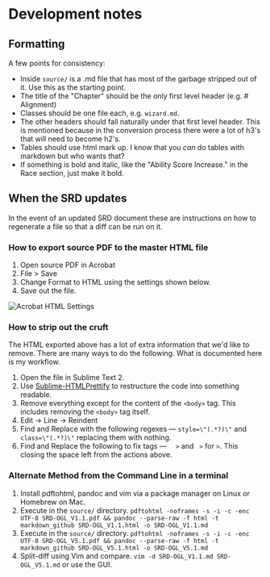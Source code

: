 # Development notes

## Formatting

A few points for consistency:

* Inside `source/` is a .md file that has most of the garbage stripped out of it. Use this as the starting point.
* The title of the "Chapter" should be the only first level header (e.g. # Alignment)
* Classes should be one file each, e.g. `wizard.md`.
* The other headers should fall naturally under that first level header. This is mentioned because in the conversion process there were a lot of h3's that will need to become h2's.
* Tables should use html mark up. I know that you _can_ do tables with markdown but who wants that?
* If something is bold and italic, like the "Ability Score Increase." in the Race section, just make it bold.

## When the SRD updates

In the event of an updated SRD document these are instructions on how to regenerate a file so that a diff can be run on it.

### How to export source PDF to the master HTML file

1. Open source PDF in Acrobat
2. File > Save
3. Change Format to HTML using the settings shown below.
4. Save out the file.

![Acrobat HTML Settings](img/acrobat-html-settings.png)

### How to strip out the cruft
The HTML exported above has a lot of extra information that we'd like to remove. There are many ways to do the following. What is documented here is my workflow.

1. Open the file in Sublime Text 2.
2. Use [Sublime-HTMLPrettify](https://github.com/victorporof/Sublime-HTMLPrettify) to restructure the code into something readable.
3. Remove everything except for the content of the `<body>` tag. This includes removing the `<body>` tag itself.
4. Edit -> Line -> Reindent
5. Find and Replace with the following regexes — `style=\"(.*?)\"` and `class=\"(.*?)\"` replacing them with nothing.
6. Find and Replace the following to fix tags — `  >` and ` >` for `>`. This closing the space left from the actions above.

### Alternate Method from the Command Line in a terminal
1. Install pdftohtml, pandoc and vim via a package manager on Linux or Homebrew on Mac.
2. Execute in the `source/` directory. `pdftohtml -noframes -s -i -c -enc UTF-8 SRD-OGL_V1.1.pdf && pandoc --parse-raw -f html -t markdown_github SRD-OGL_V1.1.html -o SRD-OGL_V1.1.md`
3. Execute in the `source/` directory. `pdftohtml -noframes -s -i -c -enc UTF-8 SRD-OGL_V5.1.pdf && pandoc --parse-raw -f html -t markdown_github SRD-OGL_V5.1.html -o SRD-OGL_V5.1.md`
4. Split-diff using Vim and compare. `vim -d SRD-OGL_V1.1.md SRD-OGL_V5.1.md` or use the GUI.
